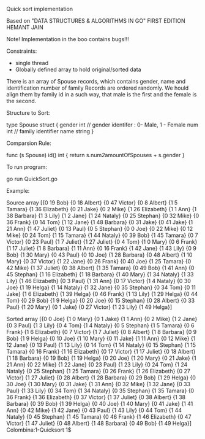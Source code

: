 
Quick sort implementation


Based on 
"DATA STRUCTURES & ALGORITHMS IN GO" FIRST EDITION HEMANT JAIN

Note! Implementation in the boo contains bugs!!!

Constraints:
- single thread
- Globally defined array to hold original/sorted data


There is an array of Spouse records, which contains gender, name and identification number of family
Records are ordered randomly. We hould align them by family id in a such way, that male is the first and the female is the second.

Structure to Sort:

type Spouse struct {
	gender int // gender identifer : 0- Male, 1 - Female
	num    int // family identifier
	name   string
}

Comparsion Rule:

func (s Spouse) id() int {
	return s.num*2*amountOfSpouses + s.gender
}

To run program:

go run QuickSort.go 

Example: 

Source array
[{0 19 Bob} {0 18 Albert} {0 47 Victor} {0 8 Albert} {1 5 Tamara} {1 36 Elizabeth} {0 21 Jake} {0 2 Mike} {1 26 Elizabeth} {1 1 Ann} {1 38 Barbara} {1 3 Lily} {1 2 Jane} {1 24 Nataly} {0 25 Stephan} {0 32 Mike} {0 36 Frank} {0 14 Tom} {1 12 Jane} {1 48 Barbara} {0 31 Jake} {0 41 Jake} {1 21 Ann} {1 47 Juliet} {0 13 Paul} {0 5 Stephan} {0 0 Joe} {0 22 Mike} {0 12 Mike} {0 24 Tom} {1 15 Tamara} {1 44 Nataly} {0 39 Bob} {1 45 Tamara} {0 7 Victor} {0 23 Paul} {1 7 Juliet} {1 27 Juliet} {0 4 Tom} {1 0 Mary} {0 6 Frank} {1 17 Juliet} {1 8 Barbara} {1 11 Ann} {0 16 Frank} {1 42 Jane} {1 43 Lily} {0 9 Bob} {1 30 Mary} {0 43 Paul} {0 10 Joe} {1 28 Barbara} {0 48 Albert} {1 10 Mary} {0 37 Victor} {1 22 Jane} {0 26 Frank} {0 40 Joe} {1 25 Tamara} {0 42 Mike} {1 37 Juliet} {0 38 Albert} {1 35 Tamara} {0 49 Bob} {1 41 Ann} {0 45 Stephan} {1 16 Elizabeth} {1 18 Barbara} {1 40 Mary} {1 34 Nataly} {1 33 Lily} {1 46 Elizabeth} {0 3 Paul} {1 31 Ann} {0 17 Victor} {1 4 Nataly} {0 30 Joe} {1 19 Helga} {1 14 Nataly} {1 32 Jane} {0 35 Stephan} {0 34 Tom} {0 11 Jake} {1 6 Elizabeth} {1 39 Helga} {0 46 Frank} {1 13 Lily} {1 29 Helga} {0 44 Tom} {0 29 Bob} {1 9 Helga} {0 20 Joe} {0 15 Stephan} {0 28 Albert} {0 33 Paul} {1 20 Mary} {0 1 Jake} {0 27 Victor} {1 23 Lily} {1 49 Helga}]

Sorted array
[{0 0 Joe} {1 0 Mary} {0 1 Jake} {1 1 Ann} {0 2 Mike} {1 2 Jane} {0 3 Paul} {1 3 Lily} {0 4 Tom} {1 4 Nataly} {0 5 Stephan} {1 5 Tamara} {0 6 Frank} {1 6 Elizabeth} {0 7 Victor} {1 7 Juliet} {0 8 Albert} {1 8 Barbara} {0 9 Bob} {1 9 Helga} {0 10 Joe} {1 10 Mary} {0 11 Jake} {1 11 Ann} {0 12 Mike} {1 12 Jane} {0 13 Paul} {1 13 Lily} {0 14 Tom} {1 14 Nataly} {0 15 Stephan} {1 15 Tamara} {0 16 Frank} {1 16 Elizabeth} {0 17 Victor} {1 17 Juliet} {0 18 Albert} {1 18 Barbara} {0 19 Bob} {1 19 Helga} {0 20 Joe} {1 20 Mary} {0 21 Jake} {1 21 Ann} {0 22 Mike} {1 22 Jane} {0 23 Paul} {1 23 Lily} {0 24 Tom} {1 24 Nataly} {0 25 Stephan} {1 25 Tamara} {0 26 Frank} {1 26 Elizabeth} {0 27 Victor} {1 27 Juliet} {0 28 Albert} {1 28 Barbara} {0 29 Bob} {1 29 Helga} {0 30 Joe} {1 30 Mary} {0 31 Jake} {1 31 Ann} {0 32 Mike} {1 32 Jane} {0 33 Paul} {1 33 Lily} {0 34 Tom} {1 34 Nataly} {0 35 Stephan} {1 35 Tamara} {0 36 Frank} {1 36 Elizabeth} {0 37 Victor} {1 37 Juliet} {0 38 Albert} {1 38 Barbara} {0 39 Bob} {1 39 Helga} {0 40 Joe} {1 40 Mary} {0 41 Jake} {1 41 Ann} {0 42 Mike} {1 42 Jane} {0 43 Paul} {1 43 Lily} {0 44 Tom} {1 44 Nataly} {0 45 Stephan} {1 45 Tamara} {0 46 Frank} {1 46 Elizabeth} {0 47 Victor} {1 47 Juliet} {0 48 Albert} {1 48 Barbara} {0 49 Bob} {1 49 Helga}]
Colombina:1-Quicksort 1$ 